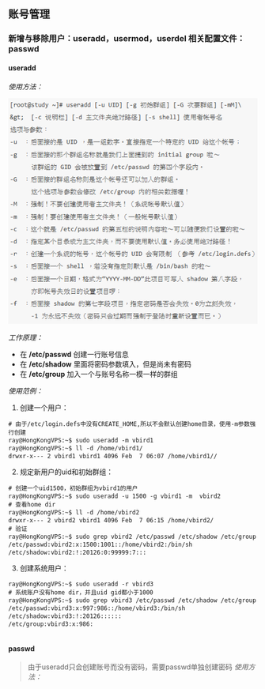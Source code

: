 ## 账号管理

### 新增与移除用户：useradd，usermod，userdel 相关配置文件：passwd

#### useradd
*使用方法：*

![0](/img/15Chapter/Capture5.PNG)

*工作原理：*
- 在 **/etc/passwd** 创建一行账号信息
- 在 **/etc/shadow** 里面将密码参数填入，但是尚未有密码
- 在 **/etc/group** 加入一个与账号名称一模一样的群组


*使用范例：*
1. 创建一个用户：
```Shell
# 由于/etc/login.defs中没有CREATE_HOME,所以不会默认创建home目录，使用-m参数强行创建
ray@HongKongVPS:~$ sudo useradd -m vbird1
ray@HongKongVPS:~$ ll -d /home/vbird1/
drwxr-x--- 2 vbird1 vbird1 4096 Feb  7 06:07 /home/vbird1//
```

2. 规定新用户的uid和初始群组：
```Shell
# 创建一个uid1500，初始群组为vbird1的用户
ray@HongKongVPS:~$ sudo useradd -u 1500 -g vbird1 -m  vbird2
# 查看home dir
ray@HongKongVPS:~$ ll -d /home/vbird2
drwxr-x--- 2 vbird2 vbird1 4096 Feb  7 06:15 /home/vbird2/
# 验证
ray@HongKongVPS:~$ sudo grep vbird2 /etc/passwd /etc/shadow /etc/group
/etc/passwd:vbird2:x:1500:1001::/home/vbird2:/bin/sh
/etc/shadow:vbird2:!:20126:0:99999:7:::
```

3. 创建系统用户：
```Shell
ray@HongKongVPS:~$ sudo useradd -r vbird3
# 系统账户没有home dir，并且uid gid都小于1000
ray@HongKongVPS:~$ sudo grep vbird3 /etc/passwd /etc/shadow /etc/group
/etc/passwd:vbird3:x:997:986::/home/vbird3:/bin/sh
/etc/shadow:vbird3:!:20126::::::
/etc/group:vbird3:x:986:
```

```Shell

```
#### passwd
> 由于useradd只会创建账号而没有密码，需要passwd单独创建密码
*使用方法：*
